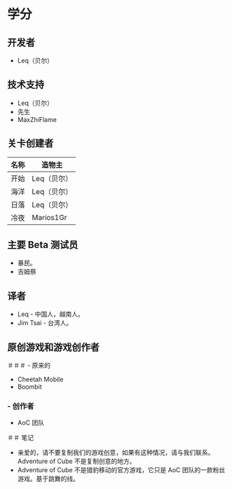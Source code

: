 # 学分
## 开发者
- Leq（贝尔）

## 技术支持
- Leq（贝尔）
- 先生
- MaxZhiFlame

## 关卡创建者
名称 |造物主
---|---
开始| Leq（贝尔）
海洋 |Leq（贝尔）
日落 |Leq（贝尔）
冷夜 | Marios1Gr

## 主要 Beta 测试员
- 暴民。
- 吉姆蔡

## 译者
- Leq - 中国人，越南人。
- Jim Tsai - 台湾人。

## 原创游戏和游戏创作者
＃＃＃ - 原来的
- Cheetah Mobile
- Boombit
### - 创作者
- AoC 团队

＃＃ 笔记
- 亲爱的，请不要复制我们的游戏创意，如果有这种情况，请与我们联系。 Adventure of Cube 不是复制创意的地方。
- Adventure of Cube 不是猎豹移动的官方游戏，它只是 AoC 团队的一款粉丝游戏。基于跳舞的线。
